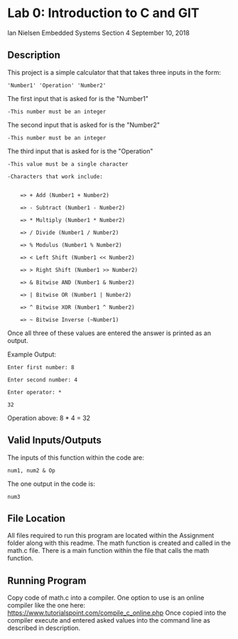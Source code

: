 # Lab 0: Introduction to C and GIT

Ian Nielsen
Embedded Systems Section 4
September 10, 2018

## Description

This project is a simple calculator that that takes three inputs in the form:

	'Number1' 'Operation' 'Number2'
  
The first input that is asked for is the "Number1"

	-This number must be an integer
  
The second input that is asked for is the "Number2"

  	-This number must be an integer
  
The third input that is asked for is the "Operation"

  	-This value must be a single character
  
 	-Characters that work include:
  
  
  		=> + Add (Number1 + Number2)           
  
  		=> - Subtract (Number1 - Number2)      
  
  		=> * Multiply (Number1 * Number2)      
  
  		=> / Divide (Number1 / Number2)        
  
  		=> % Modulus (Number1 % Number2)       
  
  		=> < Left Shift (Number1 << Number2)   
  
  		=> > Right Shift (Number1 >> Number2)  
  
  		=> & Bitwise AND (Number1 & Number2)   
  
  		=> | Bitwise OR (Number1 | Number2)    
  
  		=> ^ Bitwise XOR (Number1 ^ Number2)   
  
  		=> ~ Bitwise Inverse (~Number1)        
  
  
Once all three of these values are entered the answer is printed as an output.


Example Output:

	Enter first number: 8

	Enter second number: 4

	Enter operator: *

	32


Operation above: 8 * 4 = 32

## Valid Inputs/Outputs

The inputs of this function within the code are:

	num1, num2 & Op
	
The one output in the code is:

	num3

## File Location

All files required to run this program are located within the Assignment folder along with this readme. The math function is created and called in the math.c file. There is a main function within the file that calls the math function.

## Running Program

Copy code of math.c into a compiler. One option to use is an online compiler like the one here:
https://www.tutorialspoint.com/compile_c_online.php
Once copied into the compiler execute and entered asked values into the command line as described in description.

